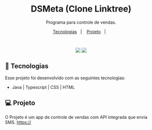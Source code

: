 <h1 align="center"> DSMeta (Clone Linktree) </h1>

<p align="center">
Programa para controle de vendas.
</p>

<p align="center">
  <a href="#-tecnologias">Tecnologias</a>&nbsp;&nbsp;&nbsp;|&nbsp;&nbsp;&nbsp;
  <a href="#-projeto">Projeto</a>&nbsp;&nbsp;&nbsp;|&nbsp;&nbsp;&nbsp;
</p>

<br>

<p align="center">
  <img src="https://user-images.githubusercontent.com/115798226/203336792-47a27dc5-9667-4c8d-88f0-15cd3688f8b4.png">
  <img src="https://user-images.githubusercontent.com/115798226/203337004-ad619c89-335e-43e7-9512-cb6852fe1aa3.png")

</p>

## 🚀 Tecnologias

Esse projeto foi desenvolvido com as seguintes tecnologias:

- Java | Typescript | CSS | HTML


## 💻 Projeto

O Projeto é um app de controle de vendas com API integrada que envia SMS.
  [https://](https://dsmeta-warleymts.netlify.app/)
